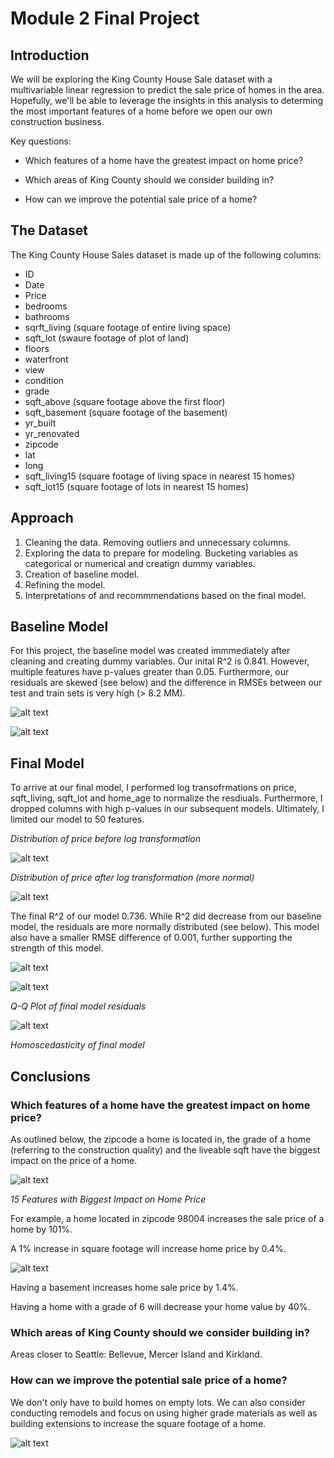 
# Module 2 Final Project


## Introduction

We will be exploring the King County House Sale dataset with a multivariable linear regression to predict the sale price of homes in the area. Hopefully, we'll be able to leverage the insights in this analysis to determing the most important features of a home before we open our own construction business.

Key questions:

- Which features of a home have the greatest impact on home price?

- Which areas of King County should we consider building in?

- How can we improve the potential sale price of a home?


## The Dataset

The King County House Sales dataset is made up of the following columns:

- ID
- Date
- Price
- bedrooms
- bathrooms
- sqrft_living (square footage of entire living space)
- sqft_lot (swaure footage of plot of land)
- floors
- waterfront
- view
- condition
- grade
- sqft_above (square footage above the first floor)
- sqft_basement (square footage of the basement)
- yr_built
- yr_renovated
- zipcode
- lat
- long
- sqft_living15 (square footage of living space in nearest 15 homes)
- sqft_lot15 (square footage of lots in nearest 15 homes)

## Approach

1. Cleaning the data. Removing outliers and unnecessary columns.
2. Exploring the data to prepare for modeling. Bucketing variables as categorical or numerical and creatign dummy variables.
3. Creation of baseline model.
4. Refining the model.
5. Interpretations of and recommmendations based on the final model.

## Baseline Model

For this project, the baseline model was created immmediately after cleaning and creating dummy variables. Our inital R^2 is 0.841. However, multiple features have p-values greater than 0.05. Furthermore, our residuals are skewed (see below) and the difference in RMSEs between our test and train sets is very high (> 8.2 MM). 

![alt text](https://github.com/miriamsemmar/dsc-mod-2-project-v2-1-onl01-dtsc-pt-070620/blob/master/Images/baseline_model_OLS.png)

![alt text](https://github.com/miriamsemmar/dsc-mod-2-project-v2-1-onl01-dtsc-pt-070620/blob/master/Images/Baseline%20Model%20residuals.png)

## Final Model

To arrive at our final model, I performed log transofrmations on price, sqft_living, sqft_lot and home_age to normalize the resdiuals. Furthermore, I dropped columns with high p-values in our subsequent models. Ultimately, I limited our model to 50 features. 

*Distribution of price before log transformation*

![alt text](https://github.com/miriamsemmar/dsc-mod-2-project-v2-1-onl01-dtsc-pt-070620/blob/master/Images/price_before_transformation.png)

*Distribution of price after log transformation (more normal)*

![alt text](https://github.com/miriamsemmar/dsc-mod-2-project-v2-1-onl01-dtsc-pt-070620/blob/master/Images/price_after_transformation.png)

The final R^2 of our model 0.736. While R^2 did decrease from our baseline model, the residuals are more normally distributed (see below). This model also have a smaller RMSE difference of 0.001, further supporting the strength of this model.

![alt text](https://github.com/miriamsemmar/dsc-mod-2-project-v2-1-onl01-dtsc-pt-070620/blob/master/Images/final_model_OLS.png)

![alt text](https://github.com/miriamsemmar/dsc-mod-2-project-v2-1-onl01-dtsc-pt-070620/blob/master/Images/final_model.png)

*Q-Q Plot of final model residuals*

![alt text](https://github.com/miriamsemmar/dsc-mod-2-project-v2-1-onl01-dtsc-pt-070620/blob/master/Images/final_model_homosce.png)

*Homoscedasticity of final model*

## Conclusions

### Which features of a home have the greatest impact on home price?

As outlined below, the zipcode a home is located in, the grade of a home (referring to the construction quality) and the liveable sqft have the biggest impact on the price of a home.

![alt text](https://github.com/miriamsemmar/dsc-mod-2-project-v2-1-onl01-dtsc-pt-070620/blob/master/Images/Screen%20Shot%202020-11-01%20at%2010.55.02%20PM.png)

*15 Features with Biggest Impact on Home Price*

For example, a home located in zipcode 98004 increases the sale price of a home by 101%. 

A 1% increase in square footage will increase home price by 0.4%.

![alt text](https://github.com/miriamsemmar/dsc-mod-2-project-v2-1-onl01-dtsc-pt-070620/blob/master/Images/sqftp.png)

Having a basement increases home sale price by 1.4%.

Having a home with a grade of 6 will decrease your home value by 40%.

### Which areas of King County should we consider building in?

Areas closer to Seattle: Bellevue, Mercer Island and Kirkland.

### How can we improve the potential sale price of a home?

We don't only have to build homes on empty lots. We can also consider conducting remodels and focus on using higher grade materials as well as building extensions to increase the square footage of a home. 

![alt text](https://github.com/miriamsemmar/dsc-mod-2-project-v2-1-onl01-dtsc-pt-070620/blob/master/Images/gp.png)
